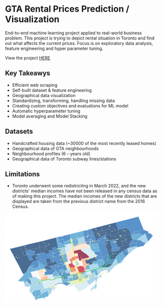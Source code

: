 # GTA Rental Prices Prediction / Visualization #

End-to-end machine learning project applied to real-world business problem. This project is trying to depict rental situation in Toronto and find out what affects the current prices. Focus is on exploratory data analysis, feature engineering and hyper parameter tuning. 

View the project [HERE](https://nbviewer.org/github/james-mccarron/GTA_Rental_Prices/blob/main/GTA_Rent_Pricing.ipynb?flush_cache=true)

## Key Takeawys ##

- Efficient web scraping
- Self-built dataset & feature engineering
- Geographical data visualization
- Standardizing, transforming, handling missing data
- Creating custom objectives and evaluations for ML model
- Automatic hyperparameter tuning
- Model averaging and Model Stacking

## Datasets ##

- Handcrafted housing data (~30000 of the most recently leased homes)
- Geographical data of GTA neighbourhoods
- Neighbourhood profiles (6 – years old)
- Geographical data of Toronto subway lines/stations

## Limitations ##

- Toronto underwent some redistricitng in March 2022, and the new districts' median incomes have not been released in any census data as of making this project. The median incomes of the new districts that are displayed are taken from the previous district name from the 2016 Census.

<img src="GTA_map.png">
